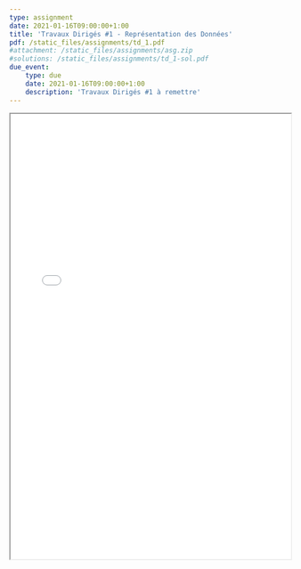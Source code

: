 ```yaml
---
type: assignment
date: 2021-01-16T09:00:00+1:00
title: 'Travaux Dirigés #1 - Représentation des Données'
pdf: /static_files/assignments/td_1.pdf
#attachment: /static_files/assignments/asg.zip
#solutions: /static_files/assignments/td_1-sol.pdf
due_event:
    type: due
    date: 2021-01-16T09:00:00+1:00
    description: 'Travaux Dirigés #1 à remettre'
---
```

<iframe src="{{ page.pdf | prepend: site.baseurl | prepend : site.url}}" width="100%" height="800em"></iframe>
